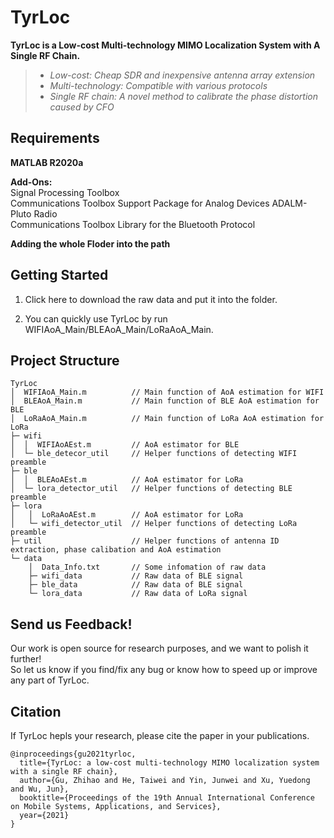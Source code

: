 # TyrLoc
**TyrLoc is a Low-cost Multi-technology MIMO Localization System with A Single RF Chain.**  
> + *Low-cost: Cheap SDR and inexpensive antenna array extension*  
> + *Multi-technology: Compatible with various protocols*  
> + *Single RF chain: A novel method to calibrate the phase distortion caused by CFO*  


## Requirements
**MATLAB R2020a**

**Add-Ons:**  
Signal Processing Toolbox  
Communications Toolbox Support Package for Analog Devices ADALM-Pluto Radio  
Communications Toolbox Library for the Bluetooth Protocol  

**Adding the whole Floder into the path**


## Getting Started  
1. Click here to download the raw data and put it into the folder.  

2. You can quickly use TyrLoc by run WIFIAoA_Main/BLEAoA_Main/LoRaAoA_Main.  

## Project Structure
    TyrLoc
    │  WIFIAoA_Main.m          // Main function of AoA estimation for WIFI  
    │  BLEAoA_Main.m           // Main function of BLE AoA estimation for BLE  
    │  LoRaAoA_Main.m          // Main function of LoRa AoA estimation for LoRa  
    ├─ wifi  
    │  │  WIFIAoAEst.m         // AoA estimator for BLE  
    │  └─ ble_detecor_util     // Helper functions of detecting WIFI preamble  
    ├─ ble  
    │  │  BLEAoAEst.m          // AoA estimator for LoRa  
    │  └─ lora_detector_util   // Helper functions of detecting BLE preamble  
    ├─ lora  
    │   │  LoRaAoAEst.m        // AoA estimator for LoRa  
    │   └─ wifi_detector_util  // Helper functions of detecting LoRa preamble  
    ├─ util                    // Helper functions of antenna ID extraction, phase calibation and AoA estimation  
    └─ data
        │  Data_Info.txt       // Some infomation of raw data  
        ├─ wifi_data           // Raw data of BLE signal  
        ├─ ble_data            // Raw data of BLE signal  
        └─ lora_data           // Raw data of LoRa signal  
      

## Send us Feedback!
Our work is open source for research purposes, and we want to polish it further!  
So let us know if you find/fix any bug or know how to speed up or improve any part of TyrLoc.  


## Citation
If TyrLoc hepls your research, please cite the paper in your publications.  

    @inproceedings{gu2021tyrloc,
      title={TyrLoc: a low-cost multi-technology MIMO localization system with a single RF chain},
      author={Gu, Zhihao and He, Taiwei and Yin, Junwei and Xu, Yuedong and Wu, Jun},
      booktitle={Proceedings of the 19th Annual International Conference on Mobile Systems, Applications, and Services},
      year={2021}
    }

